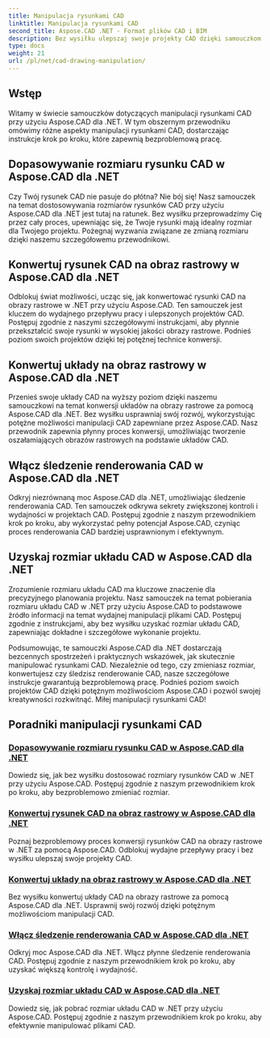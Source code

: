 ```yaml
---
title: Manipulacja rysunkami CAD
linktitle: Manipulacja rysunkami CAD
second_title: Aspose.CAD .NET - Format plików CAD i BIM
description: Bez wysiłku ulepszaj swoje projekty CAD dzięki samouczkom Aspose.CAD for .NET. Zmieniaj rozmiar, konwertuj i optymalizuj rysunki CAD bezproblemowo, korzystając z naszych przewodników krok po kroku.
type: docs
weight: 21
url: /pl/net/cad-drawing-manipulation/
---
```


## Wstęp

Witamy w świecie samouczków dotyczących manipulacji rysunkami CAD przy użyciu Aspose.CAD dla .NET. W tym obszernym przewodniku omówimy różne aspekty manipulacji rysunkami CAD, dostarczając instrukcje krok po kroku, które zapewnią bezproblemową pracę.

## Dopasowywanie rozmiaru rysunku CAD w Aspose.CAD dla .NET

Czy Twój rysunek CAD nie pasuje do płótna? Nie bój się! Nasz samouczek na temat dostosowywania rozmiarów rysunków CAD przy użyciu Aspose.CAD dla .NET jest tutaj na ratunek. Bez wysiłku przeprowadzimy Cię przez cały proces, upewniając się, że Twoje rysunki mają idealny rozmiar dla Twojego projektu. Pożegnaj wyzwania związane ze zmianą rozmiaru dzięki naszemu szczegółowemu przewodnikowi.

## Konwertuj rysunek CAD na obraz rastrowy w Aspose.CAD dla .NET

Odblokuj świat możliwości, ucząc się, jak konwertować rysunki CAD na obrazy rastrowe w .NET przy użyciu Aspose.CAD. Ten samouczek jest kluczem do wydajnego przepływu pracy i ulepszonych projektów CAD. Postępuj zgodnie z naszymi szczegółowymi instrukcjami, aby płynnie przekształcić swoje rysunki w wysokiej jakości obrazy rastrowe. Podnieś poziom swoich projektów dzięki tej potężnej technice konwersji.

## Konwertuj układy na obraz rastrowy w Aspose.CAD dla .NET

Przenieś swoje układy CAD na wyższy poziom dzięki naszemu samouczkowi na temat konwersji układów na obrazy rastrowe za pomocą Aspose.CAD dla .NET. Bez wysiłku usprawniaj swój rozwój, wykorzystując potężne możliwości manipulacji CAD zapewniane przez Aspose.CAD. Nasz przewodnik zapewnia płynny proces konwersji, umożliwiając tworzenie oszałamiających obrazów rastrowych na podstawie układów CAD.

## Włącz śledzenie renderowania CAD w Aspose.CAD dla .NET

Odkryj niezrównaną moc Aspose.CAD dla .NET, umożliwiając śledzenie renderowania CAD. Ten samouczek odkrywa sekrety zwiększonej kontroli i wydajności w projektach CAD. Postępuj zgodnie z naszym przewodnikiem krok po kroku, aby wykorzystać pełny potencjał Aspose.CAD, czyniąc proces renderowania CAD bardziej usprawnionym i efektywnym.

## Uzyskaj rozmiar układu CAD w Aspose.CAD dla .NET

Zrozumienie rozmiaru układu CAD ma kluczowe znaczenie dla precyzyjnego planowania projektu. Nasz samouczek na temat pobierania rozmiaru układu CAD w .NET przy użyciu Aspose.CAD to podstawowe źródło informacji na temat wydajnej manipulacji plikami CAD. Postępuj zgodnie z instrukcjami, aby bez wysiłku uzyskać rozmiar układu CAD, zapewniając dokładne i szczegółowe wykonanie projektu.

Podsumowując, te samouczki Aspose.CAD dla .NET dostarczają bezcennych spostrzeżeń i praktycznych wskazówek, jak skutecznie manipulować rysunkami CAD. Niezależnie od tego, czy zmieniasz rozmiar, konwertujesz czy śledzisz renderowanie CAD, nasze szczegółowe instrukcje gwarantują bezproblemową pracę. Podnieś poziom swoich projektów CAD dzięki potężnym możliwościom Aspose.CAD i pozwól swojej kreatywności rozkwitnąć. Miłej manipulacji rysunkami CAD!
## Poradniki manipulacji rysunkami CAD
### [Dopasowywanie rozmiaru rysunku CAD w Aspose.CAD dla .NET](./adjust-cad-drawing-size/)
Dowiedz się, jak bez wysiłku dostosować rozmiary rysunków CAD w .NET przy użyciu Aspose.CAD. Postępuj zgodnie z naszym przewodnikiem krok po kroku, aby bezproblemowo zmieniać rozmiar.
### [Konwertuj rysunek CAD na obraz rastrowy w Aspose.CAD dla .NET](./convert-cad-drawing-to-raster-image/)
Poznaj bezproblemowy proces konwersji rysunków CAD na obrazy rastrowe w .NET za pomocą Aspose.CAD. Odblokuj wydajne przepływy pracy i bez wysiłku ulepszaj swoje projekty CAD.
### [Konwertuj układy na obraz rastrowy w Aspose.CAD dla .NET](./convert-layouts-to-raster-image/)
Bez wysiłku konwertuj układy CAD na obrazy rastrowe za pomocą Aspose.CAD dla .NET. Usprawnij swój rozwój dzięki potężnym możliwościom manipulacji CAD.
### [Włącz śledzenie renderowania CAD w Aspose.CAD dla .NET](./enable-tracking-for-cad-rendering/)
Odkryj moc Aspose.CAD dla .NET. Włącz płynne śledzenie renderowania CAD. Postępuj zgodnie z naszym przewodnikiem krok po kroku, aby uzyskać większą kontrolę i wydajność.
### [Uzyskaj rozmiar układu CAD w Aspose.CAD dla .NET](./get-size-of-cad-layout/)
Dowiedz się, jak pobrać rozmiar układu CAD w .NET przy użyciu Aspose.CAD. Postępuj zgodnie z naszym przewodnikiem krok po kroku, aby efektywnie manipulować plikami CAD.